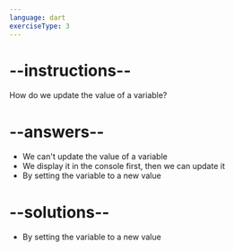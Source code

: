 ```yaml
---
language: dart
exerciseType: 3
---
```


# --instructions--

How do we update the value of a variable?

# --answers--

- We can't update the value of a variable
- We display it in the console first, then we can update it
- By setting the variable to a new value

# --solutions--

- By setting the variable to a new value
